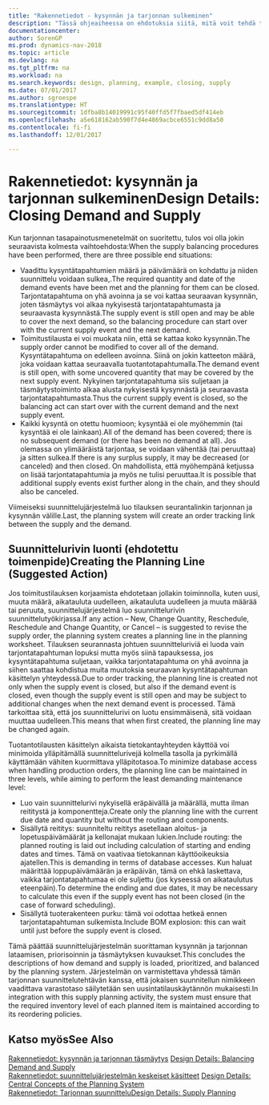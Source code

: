 ```yaml
---
title: "Rakennetiedot - kysynnän ja tarjonnan sulkeminen"
description: "Tässä ohjeaiheessa on ehdotuksia siitä, mitä voit tehdä tarjonnan tasapainotusmenetelmien suorittamisen jälkeen."
documentationcenter: 
author: SorenGP
ms.prod: dynamics-nav-2018
ms.topic: article
ms.devlang: na
ms.tgt_pltfrm: na
ms.workload: na
ms.search.keywords: design, planning, example, closing, supply
ms.date: 07/01/2017
ms.author: sgroespe
ms.translationtype: HT
ms.sourcegitcommit: 1dfba8b14019991c95f40ffd5f7fbaed5df414eb
ms.openlocfilehash: a5e618162ab590f7d4e4869acbce6551c9dd8a50
ms.contentlocale: fi-fi
ms.lasthandoff: 12/01/2017

---
```

# <a name="design-details-closing-demand-and-supply"></a><span data-ttu-id="f91ee-103">Rakennetiedot: kysynnän ja tarjonnan sulkeminen</span><span class="sxs-lookup"><span data-stu-id="f91ee-103">Design Details: Closing Demand and Supply</span></span>
<span data-ttu-id="f91ee-104">Kun tarjonnan tasapainotusmenetelmät on suoritettu, tulos voi olla jokin seuraavista kolmesta vaihtoehdosta:</span><span class="sxs-lookup"><span data-stu-id="f91ee-104">When the supply balancing procedures have been performed, there are three possible end situations:</span></span>  
  
* <span data-ttu-id="f91ee-105">Vaadittu kysyntätapahtumien määrä ja päivämäärä on kohdattu ja niiden suunnittelu voidaan sulkea,.</span><span class="sxs-lookup"><span data-stu-id="f91ee-105">The required quantity and date of the demand events have been met and the planning for them can be closed.</span></span> <span data-ttu-id="f91ee-106">Tarjontatapahtuma on yhä avoinna ja se voi kattaa seuraavan kysynnän, joten täsmäytys voi alkaa nykyisestä tarjontatapahtumasta ja seuraavasta kysynnästä.</span><span class="sxs-lookup"><span data-stu-id="f91ee-106">The supply event is still open and may be able to cover the next demand, so the balancing procedure can start over with the current supply event and the next demand.</span></span>  
* <span data-ttu-id="f91ee-107">Toimitustilausta ei voi muokata niin, että se kattaa koko kysynnän.</span><span class="sxs-lookup"><span data-stu-id="f91ee-107">The supply order cannot be modified to cover all of the demand.</span></span> <span data-ttu-id="f91ee-108">Kysyntätapahtuma on edelleen avoinna. Siinä on jokin katteeton määrä, joka voidaan kattaa seuraavalla tuotantotapahtumalla.</span><span class="sxs-lookup"><span data-stu-id="f91ee-108">The demand event is still open, with some uncovered quantity that may be covered by the next supply event.</span></span> <span data-ttu-id="f91ee-109">Nykyinen tarjontatapahtuma siis suljetaan ja täsmäytystoiminto alkaa alusta nykyisestä kysynnästä ja seuraavasta tarjontatapahtumasta.</span><span class="sxs-lookup"><span data-stu-id="f91ee-109">Thus the current supply event is closed, so the balancing act can start over with the current demand and the next supply event.</span></span>  
* <span data-ttu-id="f91ee-110">Kaikki kysyntä on otettu huomioon; kysyntää ei ole myöhemmin (tai kysyntää ei ole lainkaan).</span><span class="sxs-lookup"><span data-stu-id="f91ee-110">All of the demand has been covered; there is no subsequent demand (or there has been no demand at all).</span></span> <span data-ttu-id="f91ee-111">Jos olemassa on ylimääräistä tarjontaa, se voidaan vähentää (tai peruuttaa) ja sitten sulkea.</span><span class="sxs-lookup"><span data-stu-id="f91ee-111">If there is any surplus supply, it may be decreased (or canceled) and then closed.</span></span> <span data-ttu-id="f91ee-112">On mahdollista, että myöhempänä ketjussa on lisää tarjontatapahtumia ja myös ne tulisi peruuttaa.</span><span class="sxs-lookup"><span data-stu-id="f91ee-112">It is possible that additional supply events exist further along in the chain, and they should also be canceled.</span></span>  
  
<span data-ttu-id="f91ee-113">Viimeiseksi suunnittelujärjestelmä luo tilauksen seurantalinkin tarjonnan ja kysynnän välille.</span><span class="sxs-lookup"><span data-stu-id="f91ee-113">Last, the planning system will create an order tracking link between the supply and the demand.</span></span>  
  
## <a name="creating-the-planning-line-suggested-action"></a><span data-ttu-id="f91ee-114">Suunnittelurivin luonti (ehdotettu toimenpide)</span><span class="sxs-lookup"><span data-stu-id="f91ee-114">Creating the Planning Line (Suggested Action)</span></span>  
<span data-ttu-id="f91ee-115">Jos toimitustilauksen korjaamista ehdotetaan jollakin toiminnolla, kuten uusi, muuta määrä, aikatauluta uudelleen, aikatauluta uudelleen ja muuta määrää tai peruuta, suunnittelujärjestelmä luo suunnittelurivin suunnittelutyökirjassa.</span><span class="sxs-lookup"><span data-stu-id="f91ee-115">If any action – New, Change Quantity, Reschedule, Reschedule and Change Quantity, or Cancel – is suggested to revise the supply order, the planning system creates a planning line in the planning worksheet.</span></span> <span data-ttu-id="f91ee-116">Tilauksen seurannasta johtuen suunnitteluriviä ei luoda vain tarjontatapahtuman lopuksi mutta myös siinä tapauksessa, jos kysyntätapahtuma suljetaan, vaikka tarjontatapahtuma on yhä avoinna ja siihen saattaa kohdistua muita muutoksia seuraavan kysyntätapahtuman käsittelyn yhteydessä.</span><span class="sxs-lookup"><span data-stu-id="f91ee-116">Due to order tracking, the planning line is created not only when the supply event is closed, but also if the demand event is closed, even though the supply event is still open and may be subject to additional changes when the next demand event is processed.</span></span> <span data-ttu-id="f91ee-117">Tämä tarkoittaa sitä, että jos suunnittelurivi on luotu ensimmäisenä, sitä voidaan muuttaa uudelleen.</span><span class="sxs-lookup"><span data-stu-id="f91ee-117">This means that when first created, the planning line may be changed again.</span></span>  
  
<span data-ttu-id="f91ee-118">Tuotantotilausten käsittelyn aikaista tietokantayhteyden käyttöä voi minimoida ylläpitämällä suunnittelurivejä kolmella tasolla ja pyrkimällä käyttämään vähiten kuormittava ylläpitotasoa.</span><span class="sxs-lookup"><span data-stu-id="f91ee-118">To minimize database access when handling production orders, the planning line can be maintained in three levels, while aiming to perform the least demanding maintenance level:</span></span>  
  
* <span data-ttu-id="f91ee-119">Luo vain suunnittelurivi nykyisellä eräpäivällä ja määrällä, mutta ilman reititystä ja komponentteja.</span><span class="sxs-lookup"><span data-stu-id="f91ee-119">Create only the planning line with the current due date and quantity but without the routing and components.</span></span>  
* <span data-ttu-id="f91ee-120">Sisällytä reititys: suunniteltu reititys asetellaan aloitus- ja lopetuspäivämäärät ja kellonajat mukaan lukien.</span><span class="sxs-lookup"><span data-stu-id="f91ee-120">Include routing: the planned routing is laid out including calculation of starting and ending dates and times.</span></span> <span data-ttu-id="f91ee-121">Tämä on vaativaa tietokannan käyttöoikeuksia ajatellen.</span><span class="sxs-lookup"><span data-stu-id="f91ee-121">This is demanding in terms of database accesses.</span></span> <span data-ttu-id="f91ee-122">Kun haluat määrittää loppupäivämäärän ja eräpäivän, tämä on ehkä laskettava, vaikka tarjontatapahtumaa ei ole suljettu (jos kyseessä on aikataulutus eteenpäin).</span><span class="sxs-lookup"><span data-stu-id="f91ee-122">To determine the ending and due dates, it may be necessary to calculate this even if the supply event has not been closed (in the case of forward scheduling).</span></span>  
* <span data-ttu-id="f91ee-123">Sisällytä tuoterakenteen purku: tämä voi odottaa hetkeä ennen tarjontatapahtuman sulkemista.</span><span class="sxs-lookup"><span data-stu-id="f91ee-123">Include BOM explosion: this can wait until just before the supply event is closed.</span></span>  
  
<span data-ttu-id="f91ee-124">Tämä päättää suunnittelujärjestelmän suorittaman kysynnän ja tarjonnan lataamisen, priorisoinnin ja täsmäytyksen kuvaukset.</span><span class="sxs-lookup"><span data-stu-id="f91ee-124">This concludes the descriptions of how demand and supply is loaded, prioritized, and balanced by the planning system.</span></span> <span data-ttu-id="f91ee-125">Järjestelmän on varmistettava yhdessä tämän tarjonnan suunnittelutehtävän kanssa, että jokaisen suunnitellun nimikkeen vaadittava varastotaso säilytetään sen uusintatilauskäytännön mukaisesti.</span><span class="sxs-lookup"><span data-stu-id="f91ee-125">In integration with this supply planning activity, the system must ensure that the required inventory level of each planned item is maintained according to its reordering policies.</span></span>  
  
## <a name="see-also"></a><span data-ttu-id="f91ee-126">Katso myös</span><span class="sxs-lookup"><span data-stu-id="f91ee-126">See Also</span></span>  
<span data-ttu-id="f91ee-127">[Rakennetiedot: kysynnän ja tarjonnan täsmäytys](design-details-balancing-demand-and-supply.md) </span><span class="sxs-lookup"><span data-stu-id="f91ee-127">[Design Details: Balancing Demand and Supply](design-details-balancing-demand-and-supply.md) </span></span>  
<span data-ttu-id="f91ee-128">[Rakennetiedot: suunnittelujärjestelmän keskeiset käsitteet](design-details-central-concepts-of-the-planning-system.md) </span><span class="sxs-lookup"><span data-stu-id="f91ee-128">[Design Details: Central Concepts of the Planning System](design-details-central-concepts-of-the-planning-system.md) </span></span>  
[<span data-ttu-id="f91ee-129">Rakennetiedot: Tarjonnan suunnittelu</span><span class="sxs-lookup"><span data-stu-id="f91ee-129">Design Details: Supply Planning</span></span>](design-details-supply-planning.md)
